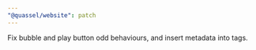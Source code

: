 ```yaml
---
"@quassel/website": patch
---
```


Fix bubble and play button odd behaviours, and insert metadata into <html> tags.
